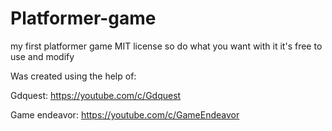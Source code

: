 # Platformer-game

my first platformer game MIT license so do what you want with it it's free to use and modify

Was created using the help of:

Gdquest:
https://youtube.com/c/Gdquest

Game endeavor:
https://youtube.com/c/GameEndeavor
